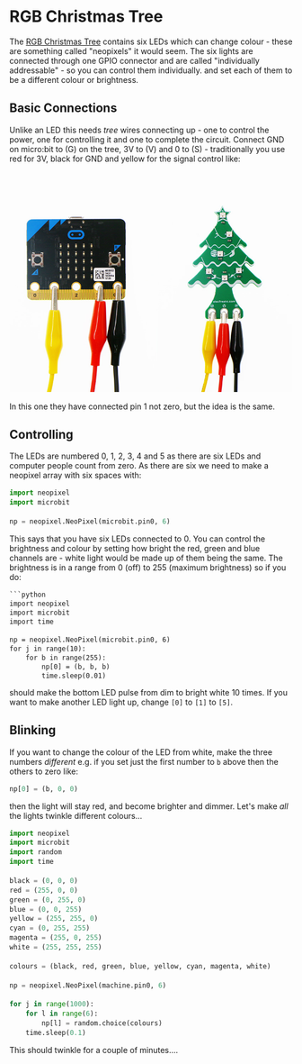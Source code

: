 # RGB Christmas Tree

The [RGB Christmas Tree](https://thepihut.com/products/rainbow-led-christmas-tree-for-micro-bit) contains six LEDs which can change colour - these are something called "neopixels" it would seem. The six lights are connected through one GPIO connector and are called "individually addressable" - so you can control them individually. and set each of them to be a different colour or brightness.

## Basic Connections

Unlike an LED this needs _tree_ wires connecting up - one to control the power, one for controlling it and one to complete the circuit. Connect GND on micro:bit to (G) on the tree, 3V to (V) and 0 to (S) - traditionally you use red for 3V, black for GND and yellow for the signal control like:

![Tree wiring](images/tree-wiring.jpg)

In this one they have connected pin 1 not zero, but the idea is the same.

## Controlling

The LEDs are numbered 0, 1, 2, 3, 4 and 5 as there are six LEDs and computer people count from zero. As there are six we need to make a neopixel array with six spaces with:

```python
import neopixel
import microbit

np = neopixel.NeoPixel(microbit.pin0, 6)
```

This says that you have six LEDs connected to 0. You can control the brightness and colour by setting how bright the red, green and blue channels are - white light would be made up of them being the same. The brightness is in a range from 0 (off) to 255 (maximum brightness) so if you do:

```
```python
import neopixel
import microbit
import time

np = neopixel.NeoPixel(microbit.pin0, 6)
for j in range(10):
    for b in range(255):
        np[0] = (b, b, b)
        time.sleep(0.01)
```

should make the bottom LED pulse from dim to bright white 10 times. If
you want to make another LED light up, change `[0]` to `[1]` to
`[5]`. 

## Blinking

If you want to change the colour of the LED from white, make the three
numbers _different_ e.g. if you set just the first number to `b` above
then the others to zero like:

```Python
np[0] = (b, 0, 0)
```

then the light will stay red, and become brighter and dimmer. Let's
make _all_ the lights twinkle different colours...

```python
import neopixel
import microbit
import random
import time

black = (0, 0, 0)
red = (255, 0, 0)
green = (0, 255, 0)
blue = (0, 0, 255)
yellow = (255, 255, 0)
cyan = (0, 255, 255)
magenta = (255, 0, 255)
white = (255, 255, 255)

colours = (black, red, green, blue, yellow, cyan, magenta, white)

np = neopixel.NeoPixel(machine.pin0, 6)

for j in range(1000):
    for l in range(6):
        np[l] = random.choice(colours)
	time.sleep(0.1)
```

This should twinkle for a couple of minutes.... 
